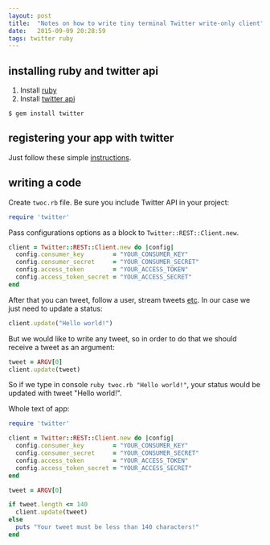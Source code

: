 ```yaml
---
layout: post
title:  "Notes on how to write tiny terminal Twitter write-only client"
date:   2015-09-09 20:28:59
tags: twitter ruby
---
```

## installing ruby and twitter api

1. Install [ruby](https://www.ruby-lang.org/en/documentation/installation/)
2. Install [twitter api](https://github.com/sferik/twitter)

```ksh
$ gem install twitter
```

## registering your app with twitter

Just follow these simple [instructions](http://iag.me/socialmedia/how-to-create-a-twitter-app-in-8-easy-steps/).


## writing a code

Create `twoc.rb` file.
Be sure you include Twitter API in your project:

```ruby
require 'twitter'
```

Pass configurations options as a block to `Twitter::REST::Client.new`.

```ruby
client = Twitter::REST::Client.new do |config|
  config.consumer_key        = "YOUR_CONSUMER_KEY"
  config.consumer_secret     = "YOUR_CONSUMER_SECRET"
  config.access_token        = "YOUR_ACCESS_TOKEN"
  config.access_token_secret = "YOUR_ACCESS_SECRET"
end
```

After that you can tweet, follow a user, stream tweets [etc](https://github.com/sferik/twitter).
In our case we just need to update a status:

```ruby
client.update("Hello world!")
```

But we would like to write any tweet, so in order to do that we should receive a tweet as an argument:

```ruby
tweet = ARGV[0]
client.update(tweet)
```

So if we type in console `ruby twoc.rb "Hello world!"`, your status would be updated with tweet "Hello world!".

Whole text of app:

```ruby
require 'twitter'

client = Twitter::REST::Client.new do |config|
  config.consumer_key        = "YOUR_CONSUMER_KEY"
  config.consumer_secret     = "YOUR_CONSUMER_SECRET"
  config.access_token        = "YOUR_ACCESS_TOKEN"
  config.access_token_secret = "YOUR_ACCESS_SECRET"
end

tweet = ARGV[0]

if tweet.length <= 140
  client.update(tweet)
else
  puts "Your tweet must be less than 140 characters!"
end
```
